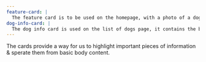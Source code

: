 ```yaml
---
feature-card: |
  The feature card is to be used on the homepage, with a photo of a dog to bring attention to one particular dog every week.
dog-info-card: |
  The dog info card is used on the list of dogs page, it contains the breed, age and sex with a button to learn more.
---
```


The cards provide a way for us to highlight important pieces of information & sperate them from basic body content.
